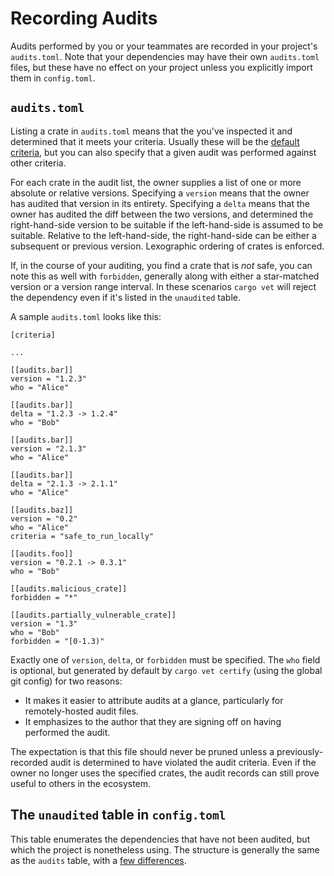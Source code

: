 # Recording Audits

Audits performed by you or your teammates are recorded in your project's
`audits.toml`. Note that your dependencies may have their own `audits.toml`
files, but these have no effect on your project unless you explicitly import
them in `config.toml`.

## `audits.toml`

Listing a crate in `audits.toml` means that the you've inspected it and
determined that it meets your criteria. Usually these will be the [default
criteria](defining-criteria.md), but you can also specify that a given audit was
performed against other criteria.

For each crate in the audit list, the owner supplies a list of one or more
absolute or relative versions. Specifying a `version` means that the owner has
audited that version in its entirety. Specifying a `delta` means that the owner
has audited the diff between the two versions, and determined the
right-hand-side version to be suitable if the left-hand-side is assumed to be
suitable. Relative to the left-hand-side, the right-hand-side can be either a
subsequent or previous version.  Lexographic ordering of crates is enforced.

If, in the course of your auditing, you find a crate that is _not_ safe, you
can note this as well with `forbidden`, generally along with either a
star-matched version or a version range interval. In these scenarios `cargo vet`
will reject the dependency even if it's listed in the `unaudited` table.

A sample `audits.toml` looks like this:
```
[criteria]

...

[[audits.bar]]
version = "1.2.3"
who = "Alice"

[[audits.bar]]
delta = "1.2.3 -> 1.2.4"
who = "Bob"

[[audits.bar]]
version = "2.1.3"
who = "Alice"

[[audits.bar]]
delta = "2.1.3 -> 2.1.1"
who = "Alice"

[[audits.baz]]
version = "0.2"
who = "Alice"
criteria = "safe_to_run_locally"

[[audits.foo]]
version = "0.2.1 -> 0.3.1"
who = "Bob"

[[audits.malicious_crate]]
forbidden = "*"

[[audits.partially_vulnerable_crate]]
version = "1.3"
who = "Bob"
forbidden = "[0-1.3)"
```

Exactly one of `version`, `delta`, or `forbidden` must be specified.  The `who`
field is optional, but generated by default by `cargo vet certify` (using the
global git config) for two reasons:
* It makes it easier to attribute audits at a glance, particularly for
  remotely-hosted audit files.
* It emphasizes to the author that they are signing off on having performed the
  audit.

The expectation is that this file should never be pruned unless a
previously-recorded audit is determined to have violated the audit criteria.
Even if the owner no longer uses the specified crates, the audit records can
still prove useful to others in the ecosystem.

## The `unaudited` table in `config.toml`

This table enumerates the dependencies that have not been audited, but which the
project is nonetheless using. The structure is generally the same as the
`audits` table, with a [few differences](config.md#the-unaudited-table).
